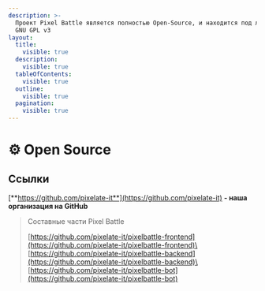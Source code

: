 ```yaml
---
description: >-
  Проект Pixel Battle является полностью Open-Source, и находится под лицензией
  GNU GPL v3
layout:
  title:
    visible: true
  description:
    visible: true
  tableOfContents:
    visible: true
  outline:
    visible: true
  pagination:
    visible: true
---
```


# ⚙️ Open Source

## Ссылки <a href="#links" id="links"></a>

[**https://github.com/pixelate-it**](https://github.com/pixelate-it) **- наша организация на GitHub**

> Составные части Pixel Battle
>
> [https://github.com/pixelate-it/pixelbattle-frontend](https://github.com/pixelate-it/pixelbattle-frontend)\
> [https://github.com/pixelate-it/pixelbattle-backend](https://github.com/pixelate-it/pixelbattle-backend)\
> [https://github.com/pixelate-it/pixelbattle-bot](https://github.com/pixelate-it/pixelbattle-bot)
